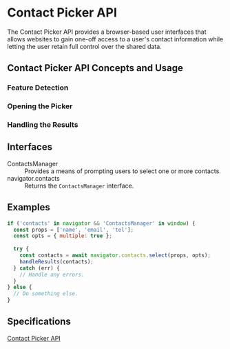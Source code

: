 # Contact Picker API

The Contact Picker API provides a browser-based user interfaces that allows websites to gain one-off access to a user's contact information while letting the user retain full control over the shared data. 

## Contact Picker API Concepts and Usage

### Feature Detection

### Opening the Picker

### Handling the Results

## Interfaces

<dl>
  <dt>ContactsManager</dt>
  <dd>Provides a means of prompting users to select one or more contacts.</dd>
  <dt>navigator.contacts</dt>
  <dd>Returns the <code>ContactsManager</code> interface.</dd>
</dl>

## Examples

```js
if ('contacts' in navigator && 'ContactsManager' in window) {
  const props = ['name', 'email', 'tel'];
  const opts = { multiple: true };
  
  try {
    const contacts = await navigator.contacts.select(props, opts);
    handleResults(contacts);
  } catch (err) {
    // Handle any errors.
  }
} else {
  // Do something else.
}
```

## Specifications

[Contact Picker API](https://wicg.github.io/contact-api/spec/)
